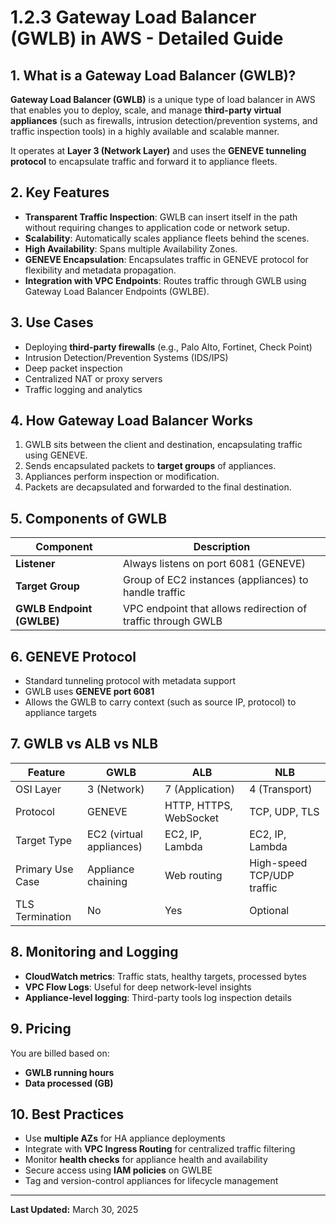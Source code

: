 
# 1.2.3 Gateway Load Balancer (GWLB) in AWS - Detailed Guide

## 1. What is a Gateway Load Balancer (GWLB)?
**Gateway Load Balancer (GWLB)** is a unique type of load balancer in AWS that enables you to deploy, scale, and manage **third-party virtual appliances** (such as firewalls, intrusion detection/prevention systems, and traffic inspection tools) in a highly available and scalable manner.

It operates at **Layer 3 (Network Layer)** and uses the **GENEVE tunneling protocol** to encapsulate traffic and forward it to appliance fleets.

## 2. Key Features
- **Transparent Traffic Inspection**: GWLB can insert itself in the path without requiring changes to application code or network setup.
- **Scalability**: Automatically scales appliance fleets behind the scenes.
- **High Availability**: Spans multiple Availability Zones.
- **GENEVE Encapsulation**: Encapsulates traffic in GENEVE protocol for flexibility and metadata propagation.
- **Integration with VPC Endpoints**: Routes traffic through GWLB using Gateway Load Balancer Endpoints (GWLBE).

## 3. Use Cases
- Deploying **third-party firewalls** (e.g., Palo Alto, Fortinet, Check Point)
- Intrusion Detection/Prevention Systems (IDS/IPS)
- Deep packet inspection
- Centralized NAT or proxy servers
- Traffic logging and analytics

## 4. How Gateway Load Balancer Works
1. GWLB sits between the client and destination, encapsulating traffic using GENEVE.
2. Sends encapsulated packets to **target groups** of appliances.
3. Appliances perform inspection or modification.
4. Packets are decapsulated and forwarded to the final destination.

## 5. Components of GWLB

| Component                  | Description                                                            |
|---------------------------|------------------------------------------------------------------------|
| **Listener**               | Always listens on port 6081 (GENEVE)                                   |
| **Target Group**           | Group of EC2 instances (appliances) to handle traffic                  |
| **GWLB Endpoint (GWLBE)**  | VPC endpoint that allows redirection of traffic through GWLB           |

## 6. GENEVE Protocol
- Standard tunneling protocol with metadata support
- GWLB uses **GENEVE port 6081**
- Allows the GWLB to carry context (such as source IP, protocol) to appliance targets

## 7. GWLB vs ALB vs NLB

| Feature               | GWLB                        | ALB                         | NLB                         |
|-----------------------|-----------------------------|-----------------------------|-----------------------------|
| OSI Layer             | 3 (Network)                 | 7 (Application)             | 4 (Transport)               |
| Protocol              | GENEVE                      | HTTP, HTTPS, WebSocket      | TCP, UDP, TLS               |
| Target Type           | EC2 (virtual appliances)    | EC2, IP, Lambda             | EC2, IP, Lambda             |
| Primary Use Case      | Appliance chaining          | Web routing                 | High-speed TCP/UDP traffic  |
| TLS Termination       | No                          | Yes                         | Optional                    |

## 8. Monitoring and Logging
- **CloudWatch metrics**: Traffic stats, healthy targets, processed bytes
- **VPC Flow Logs**: Useful for deep network-level insights
- **Appliance-level logging**: Third-party tools log inspection details

## 9. Pricing
You are billed based on:
- **GWLB running hours**
- **Data processed (GB)**

## 10. Best Practices
- Use **multiple AZs** for HA appliance deployments
- Integrate with **VPC Ingress Routing** for centralized traffic filtering
- Monitor **health checks** for appliance health and availability
- Secure access using **IAM policies** on GWLBE
- Tag and version-control appliances for lifecycle management

---

**Last Updated:** March 30, 2025
